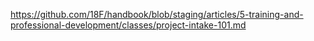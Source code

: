 ---
---
https://github.com/18F/handbook/blob/staging/articles/5-training-and-professional-development/classes/project-intake-101.md